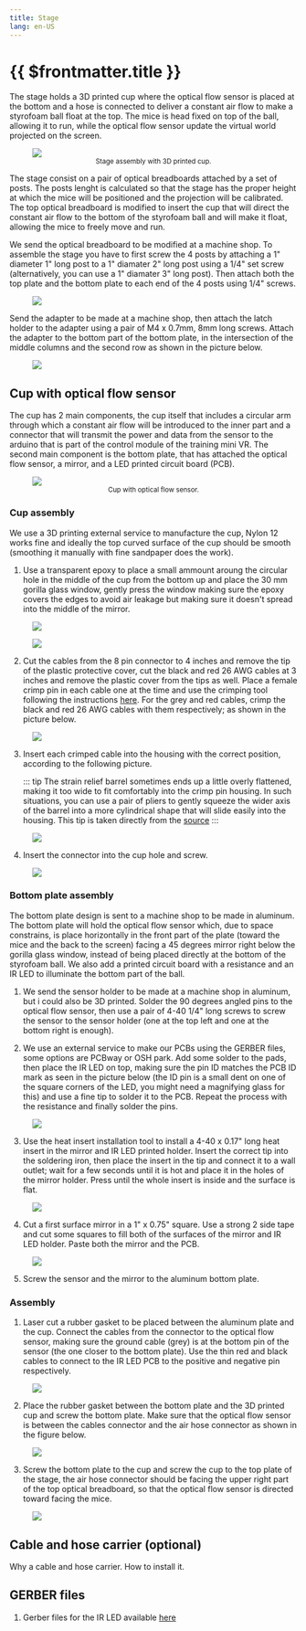 ```yaml
---
title: Stage
lang: en-US
---
```


# {{ $frontmatter.title }}

The stage holds a 3D printed cup where the optical flow sensor is placed at the bottom and a hose is connected to deliver a constant air flow to make a styrofoam ball float at the top. The mice is head fixed on top of the ball, allowing it to run, while the optical flow sensor update the virtual world projected on the screen.

<figure>
  <img src='./assets/images/stage/stage.png'>
  <center><figcaption><small>Stage assembly with 3D printed cup.</small></figcaption></center>
</figure>

The stage consist on a pair of optical breadboards attached by a set of posts. The posts lenght is calculated so that the stage has the proper height at which the mice will be positioned and the projection will be calibrated. The top optical breadboard is modified to insert the cup that will direct the constant air flow to the bottom of the styrofoam ball and will make it float, allowing the mice to freely move and run.

We send the optical breadboard to be modified at a machine shop. To assemble the stage you have to first screw the 4 posts by attaching a 1" diameter 1" long post to a 1" diamater 2" long post using a 1/4" set screw (alternatively, you can use a 1" diamater 3" long post). Then attach both the top plate and the bottom plate to each end of the 4 posts using 1/4" screws.

<figure>
  <img src='./assets/images/stage/stage-assembly-1.png'>
</figure>

Send the adapter to be made at a machine shop, then attach the latch holder to the adapter using a pair of M4 x 0.7mm, 8mm long screws. Attach the adapter to the bottom part of the bottom plate, in the intersection of the middle columns and the second row as shown in the picture below.

<figure>
  <img src='./assets/images/stage/stage-assembly-2.png'>
</figure>

## Cup with optical flow sensor

The cup has 2 main components, the cup itself that includes a circular arm through which a constant air flow will be introduced to the inner part and a connector that will transmit the power and data from the sensor to the arduino that is part of the control module of the training mini VR. The second main component is the bottom plate, that has attached the optical flow sensor, a mirror, and a LED printed circuit board (PCB).

<figure>
  <img src='./assets/images/stage/cup-with-optical-flow-sensor.png'>
  <center><figcaption><small>Cup with optical flow sensor.</small></figcaption></center>
</figure>

### Cup assembly

We use a 3D printing external service to manufacture the cup, Nylon 12 works fine and ideally the top curved surface of the cup should be smooth (smoothing it manually with fine sandpaper does the work).

1. Use a transparent epoxy to place a small ammount aroung the circular hole in the middle of the cup from the bottom up and place the 30 mm gorilla glass window, gently press the window making sure the epoxy covers the edges to avoid air leakage but making sure it doesn't spread into the middle of the mirror.

<figure>
  <img src='./assets/images/stage/cup-assembly-1.png'>
</figure>

<figure>
  <img src='./assets/images/stage/cup-assembly-2.png'>
</figure>

2. Cut the cables from the 8 pin connector to 4 inches and remove the tip of the plastic protective cover, cut the black and red 26 AWG cables at 3 inches and remove the plastic cover from the tips as well. Place a female crimp pin in each cable one at the time and use the crimping tool following the instructions [here](https://www.pololu.com/product/1928). For the grey and red cables, crimp the black and red 26 AWG cables with them respectively; as shown in the picture below.

<figure>
  <img src='./assets/images/stage/cup-assembly-3.png'>
</figure>

 3. Insert each crimped cable into the housing with the correct position, according to the following picture.

    ::: tip
    The strain relief barrel sometimes ends up a little overly flattened, making it too wide to fit comfortably into the crimp pin housing. In such situations, you can use a pair of pliers to gently squeeze the wider axis of the barrel into a more cylindrical shape that will slide easily into the housing. This tip is taken directly from the [source](https://www.pololu.com/product/1928)
    :::

 <figure>
  <img src='./assets/images/stage/cup-assembly-4.png'>
 </figure>

4. Insert the connector into the cup hole and screw.

 <figure>
  <img src='./assets/images/stage/cup-assembly-5.png'>
 </figure>

### Bottom plate assembly

The bottom plate design is sent to a machine shop to be made in aluminum. The bottom plate will hold the optical flow sensor which, due to space constrains, is place horizontally in the front part of the plate (toward the mice and the back to the screen) facing a 45 degrees mirror right below the gorilla glass window, instead of being placed directly at the bottom of the styrofoam ball. We also add a printed circuit board with a resistance and an IR LED to illuminate the bottom part of the ball.

1. We send the sensor holder to be made at a machine shop in aluminum, but i could also be 3D printed. Solder the 90 degrees angled pins to the optical flow sensor, then use a pair of 4-40 1/4" long screws to screw the sensor to the sensor holder (one at the top left and one at the bottom right is enough).

2. We use an external service to make our PCBs using the GERBER files, some options are PCBway or OSH park. Add some solder to the pads, then place the IR LED on top, making sure the pin ID matches the PCB ID mark as seen in the picture below (the ID pin is a small dent on one of the square corners of the LED, you might need a magnifying glass for this) and use a fine tip to solder it to the PCB. Repeat the process with the resistance and finally solder the pins.

 <figure>
  <img src='./assets/images/stage/bottom-plate-assembly-1.png'>
 </figure>

3. Use the heat insert installation tool to install a 4-40 x 0.17" long heat insert in the mirror and IR LED printed holder. Insert the correct tip into the soldering iron, then place the insert in the tip and connect it to a wall outlet; wait for a few seconds until it is hot and place it in the holes of the mirror holder. Press until the whole insert is inside and the surface is flat.

 <figure>
  <img src='./assets/images/stage/bottom-plate-assembly-2.png'>
 </figure>

4. Cut a first surface mirror in a 1" x 0.75" square. Use a strong 2 side tape and cut some squares to fill both of the surfaces of the mirror and IR LED holder. Paste both the mirror and the PCB.

 <figure>
  <img src='./assets/images/stage/bottom-plate-assembly-3.png'>
 </figure>

5. Screw the sensor and the mirror to the aluminum bottom plate.

### Assembly

1. Laser cut a rubber gasket to be placed between the aluminum plate and the cup. Connect the cables from the connector to the optical flow sensor, making sure the ground cable (grey) is at the bottom pin of the sensor (the one closer to the bottom plate). Use the thin red and black cables to connect to the IR LED PCB to the positive and negative pin respectively.

 <figure>
  <img src='./assets/images/stage/assembly-1.png'>
 </figure>

2. Place the rubber gasket between the bottom plate and the 3D printed cup and screw the bottom plate. Make sure that the optical flow sensor is between the cables connector and the air hose connector as shown in the figure below.

 <figure>
  <img src='./assets/images/stage/assembly-2.png'>
 </figure>

3. Screw the bottom plate to the cup and screw the cup to the top plate of the stage, the air hose connector should be facing the upper right part of the top optical breadboard, so that the optical flow sensor is directed toward facing the mice.

 <figure>
  <img src='./assets/images/stage/assembly-3.png'>
 </figure>

## Cable and hose carrier (optional)

Why a cable and hose carrier. How to install it.


## GERBER files

1. Gerber files for the IR LED available <a href='./assets/GERBER/stage/IR-LED-circuit-for-optical-flow-sensor.zip'>here</a>